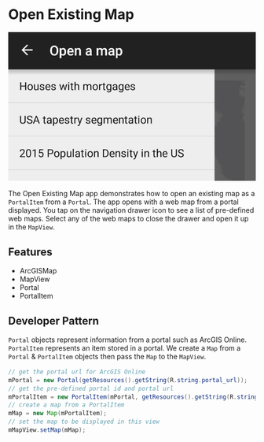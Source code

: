 # Open Existing Map

![Open Existing Map App](open-existing-map.png)

The Open Existing Map app demonstrates how to open an existing map as a `PortalItem` from a `Portal`. The app opens with a web map from a portal displayed.  You tap on the navigation drawer icon to see a list of pre-defined web maps.  Select any of the web maps to close the drawer and open it up in the `MapView`.

## Features

* ArcGISMap
* MapView
* Portal
* PortalItem

## Developer Pattern

`Portal` objects represent information from a portal such as ArcGIS Online.  `PortalItem` represents an item stored in a portal.  We create a `Map` from a `Portal` & `PortalItem` objects then pass the `Map` to the `MapView`.

```java
// get the portal url for ArcGIS Online
mPortal = new Portal(getResources().getString(R.string.portal_url));
// get the pre-defined portal id and portal url
mPortalItem = new PortalItem(mPortal, getResources().getString(R.string.webmap_houses_with_mortgages_id));
// create a map from a PortalItem
mMap = new Map(mPortalItem);
// set the map to be displayed in this view
mMapView.setMap(mMap);
```
